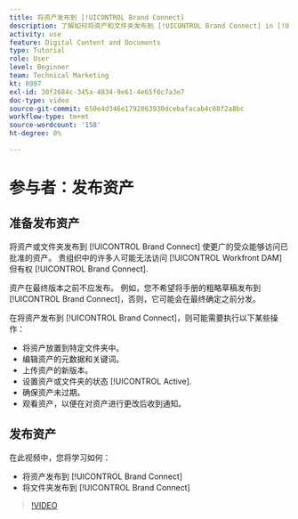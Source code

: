 ```yaml
---
title: 将资产发布到 [!UICONTROL Brand Connect]
description: 了解如何将资产和文件夹发布到 [!UICONTROL Brand Connect] in [!UICONTROL Workfront DAM].
activity: use
feature: Digital Content and Documents
type: Tutorial
role: User
level: Beginner
team: Technical Marketing
kt: 8997
exl-id: 30f2684c-345a-4834-9e61-4e65f0c7a3e7
doc-type: video
source-git-commit: 650e4d346e1792863930dcebafacab4c88f2a8bc
workflow-type: tm+mt
source-wordcount: '158'
ht-degree: 0%

---
```


# 参与者：发布资产

## 准备发布资产

将资产或文件夹发布到 [!UICONTROL Brand Connect] 使更广的受众能够访问已批准的资产。 贵组织中的许多人可能无法访问 [!UICONTROL Workfront DAM] 但有权 [!UICONTROL Brand Connect].

资产在最终版本之前不应发布。 例如，您不希望将手册的粗略草稿发布到 [!UICONTROL Brand Connect]，否则，它可能会在最终确定之前分发。

在将资产发布到 [!UICONTROL Brand Connect]，则可能需要执行以下某些操作：

* 将资产放置到特定文件夹中。
* 编辑资产的元数据和关键词。
* 上传资产的新版本。
* 设置资产或文件夹的状态 [!UICONTROL Active].
* 确保资产未过期。
* 观看资产，以便在对资产进行更改后收到通知。

## 发布资产

在此视频中，您将学习如何：

* 将资产发布到 [!UICONTROL Brand Connect]
* 将文件夹发布到 [!UICONTROL Brand Connect]

>[!VIDEO](https://video.tv.adobe.com/v/335257/?quality=12&learn=on)
